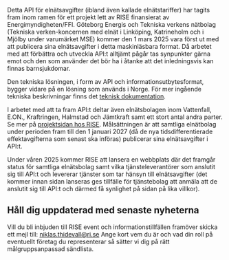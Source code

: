 Detta API för elnätsavgifter (ibland även kallade elnätstariffer) har tagits fram inom ramen för ett projekt lett av RISE
finansierat av Energimyndigheten/FFI. Göteborg Energis och Tekniska verkens nätbolag (Tekniska verken-koncernen med elnät 
i Linköping, Katrineholm och i Mjölby under varumärket MSE) kommer den 1 mars 2025 vara först ut med att publicera sina 
elnätsavgifter i detta maskinläsbara format. Då arbetet med att förbättra och utveckla API:t alltjämt pågår tas synpunkter 
gärna emot och den som använder det bör ha i åtanke att det inledningsvis kan finnas barnsjukdomar.

Den tekniska lösningen, i form av API och informationsutbytesformat, bygger vidare på en lösning som används i Norge. 
För mer ingående tekniska beskrivningar finns det [teknisk dokumentation](doc). 

I arbetet med att ta fram API:t deltar även elnätsbolagen inom Vattenfall, E.ON., Kraftringen, Halmstad och Jämtkraft 
samt ett stort antal andra parter. 
Se mer på [projektsidan hos RISE](https://www.ri.se/sv/expertisomraden/projekt/datastandard-nattariffer-forutsattningar-for-smart-fordonsladdning). 
Målsättningen är att samtliga elnätbolag under perioden fram till den 1 januari 2027 (då de nya tidsdifferentierade 
effektavgifterna som senast ska införas) publicerar sina elnätsavgifter i API:t.

Under våren 2025 kommer RISE att lansera en webbplats där det framgår status för samtliga elnätsbolag samt vilka 
tjänsteleverantörer som anslutit sig till API:t och levererar tjänster som tar hänsyn till elnätsavgifter (det kommer 
innan sidan lanseras ges tillfälle för tjänstebolag att anmäla att de anslutit sig till API:t och därmed få synlighet på 
sidan på lika villkor).

## Håll dig uppdaterad med senaste nyheterna
Vill du bli inbjuden till RISE event och informationstillfällen framöver skicka ett mejl till: [niklas.thidevall@ri.se](mailto:niklas.thidevall@ri.se)
Ange kort vem du är och vad din roll på eventuellt företag du representerar så sätter vi dig på rätt målgruppsanpassad sändlista.